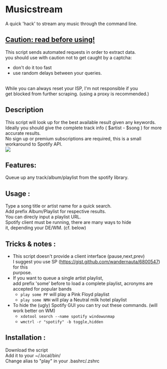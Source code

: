 # Musicstream
A quick 'hack' to stream any music through the command line.


## <u> Caution: read before using! </u>
This script sends automated requests in order to extract data. </br>
you should use with caution not to get caught by a captcha: </br>
* don't do it too fast 
* use random delays between your queries. </br> </br>

While you can always reset your ISP, I'm not responsible if you </br>
get blocked from further scraping. (using a proxy is recommended.) </br>

## Description 
 This script will look up for the best available result given any keywords. </br>
 Ideally you should give the complete track info ( $artist - $song ) for more 
 accurate results. </br>
 No sign up or premium subscriptions are required, this is a small workaround 
 to Spotify API. </br>
 <img src="https://s3.gifyu.com/images/record.gif"> </img>
 
## Features:
Queue up any track/album/playlist from the spotify library.

## Usage :
Type a song title or artist name for a quick search. </br>
Add prefix Album/Playlist for respective results. </br>
You can direcly input a playlist URL. </br>
Spotify client must be running, there are many ways to hide </br>
it, depending your DE/WM. (cf. below)

## Tricks & notes :
* This script doesn't provide a client interface (pause,next,prev) </br>
I suggest you use SP (https://gist.github.com/wandernauta/6800547) for this </br>
purpose.
* If you want to queue a single artist playlist, </br>add prefix 'some' before to load 
a complete playlist, acronyms are accepted for popular bands </br>
   - `play some PF` will play a Pink Floyd playlist</br>
   - `play some NMH` will play a Neutral milk hotel playlist </br>
* To hide the (ugly) Spotify GUI you can try out these commands. (will work better on WM) </br>
  - `xdotool search --name spotify windowunmap`
  - `wmctrl -r "spotify" -b toggle,hidden`

## Installation :
Download the script </br>
Add it to your ~/.local/bin/ </br>
Change alias to "play" in your .bashrc/.zshrc
